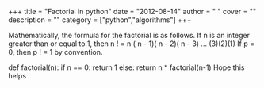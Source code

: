 
+++
title = "Factorial in python"
date = "2012-08-14"
author = " "
cover = ""
description = ""
category = ["python","algorithms"]
+++

 Mathematically, the formula for the factorial is as follows. If n is an integer greater than or equal to 1, then n ! = n ( n - 1)( n - 2)( n - 3) ... (3)(2)(1) If p = 0, then p ! = 1 by convention. 

  def factorial(n): if n == 0: return 1 else: return n * factorial(n-1)  Hope this helps



